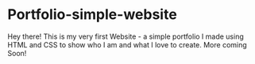 # Portfolio-simple-website
Hey there! This is my very first Website - a simple portfolio I made using HTML and CSS to show who I am and what I love to create. More coming Soon!

